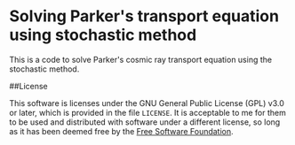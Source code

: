 Solving Parker's transport equation using stochastic method
================

This is a code to solve Parker's cosmic ray transport equation using the
stochastic method.


##License

This software is licenses under the GNU General Public License (GPL)
v3.0 or later, which is provided in the file `LICENSE`. It is
acceptable to me for them to be used and distributed with software
under a different license, so long as it has been deemed free by the
[Free Software Foundation](https://www.gnu.org/licenses/license-list.html).
